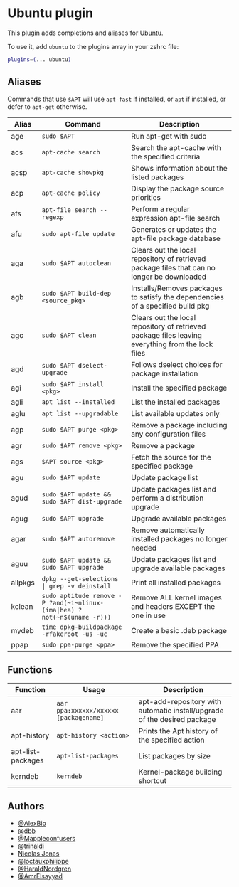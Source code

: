 # Ubuntu plugin

This plugin adds completions and aliases for [Ubuntu](https://www.ubuntu.com/).

To use it, add `ubuntu` to the plugins array in your zshrc file:

```zsh
plugins=(... ubuntu)
```

## Aliases

Commands that use `$APT` will use `apt-fast` if installed, or `apt` if installed, or defer to `apt-get`
otherwise.

| Alias   | Command                                                                  | Description                                                                                       |
| ------- | ------------------------------------------------------------------------ | ------------------------------------------------------------------------------------------------- |
| age     | `sudo $APT`                                                              | Run apt-get with sudo                                                                             |
| acs     | `apt-cache search`                                                       | Search the apt-cache with the specified criteria                                                  |
| acsp    | `apt-cache showpkg`                                                      | Shows information about the listed packages                                                       |
| acp     | `apt-cache policy`                                                       | Display the package source priorities                                                             |
| afs     | `apt-file search --regexp`                                               | Perform a regular expression apt-file search                                                      |
| afu     | `sudo apt-file update`                                                   | Generates or updates the apt-file package database                                                |
| aga     | `sudo $APT autoclean`                                                    | Clears out the local repository of retrieved package files that can no longer be downloaded       |
| agb     | `sudo $APT build-dep <source_pkg>`                                       | Installs/Removes packages to satisfy the dependencies of a specified build pkg                    |
| agc     | `sudo $APT clean`                                                        | Clears out the local repository of retrieved package files leaving everything from the lock files |
| agd     | `sudo $APT dselect-upgrade`                                              | Follows dselect choices for package installation                                                  |
| agi     | `sudo $APT install <pkg>`                                                | Install the specified package                                                                     |
| agli    | `apt list --installed`                                                   | List the installed packages                                                                       |
| aglu    | `apt list --upgradable`                                                  | List available updates only                                                                       |
| agp     | `sudo $APT purge <pkg>`                                                  | Remove a package including any configuration files                                                |
| agr     | `sudo $APT remove <pkg>`                                                 | Remove a package                                                                                  |
| ags     | `$APT source <pkg>`                                                      | Fetch the source for the specified package                                                        |
| agu     | `sudo $APT update`                                                       | Update package list                                                                               |
| agud    | `sudo $APT update && sudo $APT dist-upgrade`                             | Update packages list and perform a distribution upgrade                                           |
| agug    | `sudo $APT upgrade`                                                      | Upgrade available packages                                                                        |
| agar    | `sudo $APT autoremove`                                                   | Remove automatically installed packages no longer needed                                          |
| aguu    | `sudo $APT update && sudo $APT upgrade`                                  | Update packages list and upgrade available packages                                               |
| allpkgs | `dpkg --get-selections \| grep -v deinstall`                             | Print all installed packages                                                                      |
| kclean  | `sudo aptitude remove -P ?and(~i~nlinux-(ima\|hea) ?not(~n$(uname -r)))` | Remove ALL kernel images and headers EXCEPT the one in use                                        |
| mydeb   | `time dpkg-buildpackage -rfakeroot -us -uc`                              | Create a basic .deb package                                                                       |
| ppap    | `sudo ppa-purge <ppa>`                                                   | Remove the specified PPA                                                                          |

## Functions

| Function          | Usage                                 | Description                                                              |
| ----------------- | ------------------------------------- | ------------------------------------------------------------------------ |
| aar               | `aar ppa:xxxxxx/xxxxxx [packagename]` | apt-add-repository with automatic install/upgrade of the desired package |
| apt-history       | `apt-history <action>`                | Prints the Apt history of the specified action                           |
| apt-list-packages | `apt-list-packages`                   | List packages by size                                                    |
| kerndeb           | `kerndeb`                             | Kernel-package building shortcut                                         |

## Authors

- [@AlexBio](https://github.com/AlexBio)
- [@dbb](https://github.com/dbb)
- [@Mappleconfusers](https://github.com/Mappleconfusers)
- [@trinaldi](https://github.com/trinaldi)
- [Nicolas Jonas](https://nextgenthemes.com)
- [@loctauxphilippe](https://github.com/loctauxphilippe)
- [@HaraldNordgren](https://github.com/HaraldNordgren)
- [@AmrElsayyad](https://github.com/AmrElsayyad)
